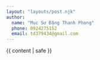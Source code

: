 ```yaml
---
layout: "layouts/post.njk"
author:
  name: "Mục Sư Đặng Thanh Phong"
  phone: 0924275152
  email: td379434@gmail.com
---
```


{{ content | safe }}
